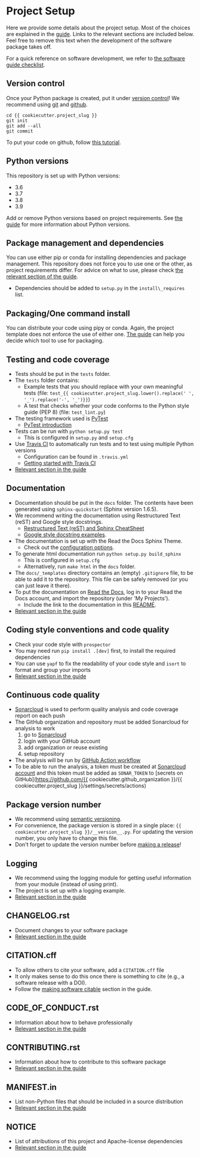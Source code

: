 # Project Setup

Here we provide some details about the project setup. Most of the choices are explained in the
[guide](https://guide.esciencecenter.nl). Links to the relevant sections are included below. Feel free to remove this
text when the development of the software package takes off.

For a quick reference on software development, we refer to [the software guide
checklist](https://guide.esciencecenter.nl/#/best_practices/checklist).

## Version control

Once your Python package is created, put it under [version
control](https://guide.esciencecenter.nl/#/best_practices/version_control)! We recommend using
[git](http://git-scm.com/) and [github](https://github.com/).

```shell
cd {{ cookiecutter.project_slug }}
git init
git add --all
git commit
```

To put your code on github, follow [this
tutorial](https://help.github.com/articles/adding-an-existing-project-to-github-using-the-command-line/).

## Python versions

This repository is set up with Python versions:

- 3.6
- 3.7
- 3.8
- 3.9

Add or remove Python versions based on project requirements. See [the
guide](https://guide.esciencecenter.nl/#/best_practices/language_guides/python) for more information about Python
versions.

## Package management and dependencies

You can use either pip or conda for installing dependencies and package management. This repository does not force you
to use one or the other, as project requirements differ. For advice on what to use, please check [the relevant section
of the
guide](https://guide.esciencecenter.nl/#/best_practices/language_guides/python?id=dependencies-and-package-management).

-   Dependencies should be added to `setup.py` in the `install\_requires` list.

## Packaging/One command install

You can distribute your code using pipy or conda. Again, the project template does not enforce the use of either one.
[The guide](https://guide.esciencecenter.nl/#/best_practices/language_guides/python?id=building-and-packaging-code) can
help you decide which tool to use for packaging.

## Testing and code coverage

-   Tests should be put in the `tests` folder.
-   The `tests` folder contains:
    -   Example tests that you should replace with your own meaningful tests (file:
        `test_{{ cookiecutter.project_slug.lower().replace(' ', '_').replace('-', '_')}}`)
    -   A test that checks whether your code conforms to the Python style guide (PEP 8) (file: `test_lint.py`)
-   The testing framework used is [PyTest](https://pytest.org)
    -   [PyTest introduction](http://pythontesting.net/framework/pytest/pytest-introduction/)
-   Tests can be run with `python setup.py test`
    -   This is configured in `setup.py` and `setup.cfg`
-   Use [Travis CI](https://travis-ci.com/) to automatically run tests and to test using multiple Python versions
    -   Configuration can be found in `.travis.yml`
    -   [Getting started with Travis
        CI](https://docs.travis-ci.com/user/getting-started/)
-   [Relevant section in the guide](https://guide.esciencecenter.nl/#/best_practices/language_guides/python?id=testing)

## Documentation

-   Documentation should be put in the `docs` folder. The contents have
    been generated using `sphinx-quickstart` (Sphinx version 1.6.5).
-   We recommend writing the documentation using Restructured Text
    (reST) and Google style docstrings.
    -   [Restructured Text (reST) and Sphinx
        CheatSheet](http://openalea.gforge.inria.fr/doc/openalea/doc/_build/html/source/sphinx/rest_syntax.html)
    -   [Google style docstring
        examples](http://sphinxcontrib-napoleon.readthedocs.io/en/latest/example_google.html).
-   The documentation is set up with the Read the Docs Sphinx Theme.
    -   Check out the [configuration
        options](https://sphinx-rtd-theme.readthedocs.io/en/latest/).
-   To generate html documentation run `python setup.py build_sphinx`
    -   This is configured in `setup.cfg`
    -   Alternatively, run `make html` in the `docs` folder.
-   The `docs/_templates` directory contains an (empty) `.gitignore`
    file, to be able to add it to the repository. This file can be
    safely removed (or you can just leave it there).
-   To put the documentation on [Read the
    Docs](https://readthedocs.org), log in to your Read the Docs
    account, and import the repository (under 'My Projects').
    -   Include the link to the documentation in this [README]().
-   [Relevant section in the
    guide](https://guide.esciencecenter.nl/#/best_practices/language_guides/python?id=writingdocumentation)

## Coding style conventions and code quality

-   Check your code style with `prospector`
-   You may need run `pip install .[dev]` first, to install the required
    dependencies
-   You can use `yapf` to fix the readability of your code style and
    `isort` to format and group your imports
-   [Relevant section in the
    guide](https://guide.esciencecenter.nl/#/best_practices/language_guides/python?id=coding-style-conventions)

## Continuous code quality

-   [Sonarcloud](https://sonarcloud.io/) is used to perform quality analysis and code coverage report on each push
-   The GitHub organization and repository must be added Sonarcloud for analysis to work
    1. go to [Sonarcloud](https://sonarcloud.io/projects/create)
    2. login with your GitHub account
    3. add organization or reuse existing
    4. setup repository
-   The analysis will be run by [GitHub Action workflow](.github/workflows/quality.yml)
-   To be able to run the analysis, a token must be created at [Sonarcloud account](https://sonarcloud.io/account/security/) and this token must be added as `SONAR_TOKEN` to [secrets on GitHub](https://github.com/{{ cookiecutter.github_organization }}/{{ cookiecutter.project_slug }}/settings/secrets/actions)

## Package version number

-   We recommend using [semantic
    versioning](https://guide.esciencecenter.nl/#/best_practices/releases?id=semantic-versioning).
-   For convenience, the package version is stored in a single place:
    `{{ cookiecutter.project_slug }}/__version__.py`. For updating the
    version number, you only have to change this file.
-   Don't forget to update the version number before [making a
    release](https://guide.esciencecenter.nl/#/best_practices/releases)!

## Logging

-   We recommend using the logging module for getting useful information
    from your module (instead of using print).
-   The project is set up with a logging example.
-   [Relevant section in the
    guide](https://guide.esciencecenter.nl/#/best_practices/language_guides/python?id=logging)

## CHANGELOG.rst

-   Document changes to your software package
-   [Relevant section in the
    guide](https://guide.esciencecenter.nl/#/best_practices/releases?id=changelogmd)
           

## CITATION.cff

-   To allow others to cite your software, add a `CITATION.cff` file
-   It only makes sense to do this once there is something to cite
    (e.g., a software release with a DOI).
-   Follow the [making software
    citable](https://guide.esciencecenter.nl/#/citable_software/making_software_citable)
    section in the guide.

## CODE\_OF\_CONDUCT.rst

-   Information about how to behave professionally
-   [Relevant section in the
    guide](https://guide.esciencecenter.nl/#/best_practices/documentation?id=code-of-conduct)

## CONTRIBUTING.rst

-   Information about how to contribute to this software package
-   [Relevant section in the
    guide](https://guide.esciencecenter.nl/#/best_practices/documentation?id=contribution-guidelines)

## MANIFEST.in

-   List non-Python files that should be included in a source distribution
-   [Relevant section in the guide](https://guide.esciencecenter.nl/#/best_practices/language_guides/python?id=building-and-packaging-code)

## NOTICE

-   List of attributions of this project and Apache-license dependencies
-   [Relevant section in the guide](https://guide.esciencecenter.nl/#/best_practices/licensing?id=notice)
